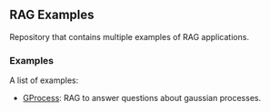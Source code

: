 ## RAG Examples

Repository that contains multiple examples of RAG applications.

### Examples
A list of examples:

* [GProcess](GProcess): RAG to answer questions about gaussian processes.